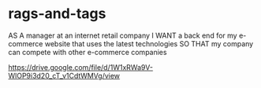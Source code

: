 # rags-and-tags
AS A manager at an internet retail company I WANT a back end for my e-commerce website that uses the latest technologies SO THAT my company can compete with other e-commerce companies

https://drive.google.com/file/d/1W1xRWa9V-WlOP9i3d20_cT_v1CdtWMVg/view